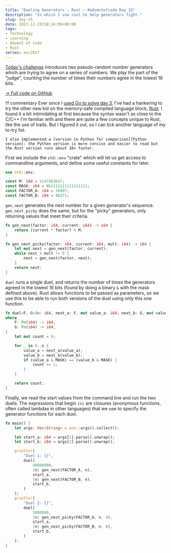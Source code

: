 ```yaml
---
title: "Dueling Generators — Rust — #adventofcode Day 15"
description: "In which I use rust to help generators fight."
slug: day-15
date: 2017-12-15T18:24:09+00:00
tags:
- Technology
- Learning
- Advent of Code
- Rust
series: aoc2017
---
```


[Today's challenge](http://adventofcode.com/2017/day/15) introduces two pseudo-random number generators which are trying to agree on a series of numbers. We play the part of the "judge", counting the number of times their numbers agree in the lowest 16 bits.

[→ Full code on GitHub](https://github.com/jezcope/aoc2017/blob/master/15-dueling-generators.rs)

!!! commentary
    Ever since I [used Go to solve day 3](../day-3/), I've had a hankering to try the other new kid on the memory-safe compiled language block, [Rust][]. I found it a bit intimidating at first because the syntax wasn't as close to the C/C++ I'm familiar with and there are quite a few concepts unique to Rust, like the use of traits. But I figured it out, so I can tick another language of my to-try list.
    
    I also implemented a [version in Python for comparison][Python version]: the Python version is more concise and easier to read but the Rust version runs about 10× faster.
    
First we include the `std::env` "crate" which will let us get access to commandline arguments, and define some useful constants for later.

```rust
use std::env;

const M: i64 = 2147483647;
const MASK: i64 = 0b1111111111111111;
const FACTOR_A: i64 = 16807;
const FACTOR_B: i64 = 48271;
```

`gen_next` generates the next number for a given generator's sequence. `gen_next_picky` does the same, but for the "picky" generators, only returning values that meet their criteria.

```rust
fn gen_next(factor: i64, current: i64) -> i64 {
    return (current * factor) % M;
}

fn gen_next_picky(factor: i64, current: i64, mult: i64) -> i64 {
    let mut next = gen_next(factor, current);
    while next % mult != 0 {
        next = gen_next(factor, next);
    }
    return next;
}
```

`duel` runs a single duel, and returns the number of times the generators agreed in the lowest 16 bits (found by doing a binary `&` with the mask defined above). Rust allows functions to be passed as parameters, so we use this to be able to run both versions of the duel using only this one function.

```rust
fn duel<F, G>(n: i64, next_a: F, mut value_a: i64, next_b: G, mut value_b: i64) -> i64
where
    F: Fn(i64) -> i64,
    G: Fn(i64) -> i64,
{
    let mut count = 0;

    for _ in 0..n {
        value_a = next_a(value_a);
        value_b = next_b(value_b);
        if (value_a & MASK) == (value_b & MASK) {
            count += 1;
        }
    }

    return count;
}
```

Finally, we read the start values from the command line and run the two duels. The expressions that begin `|n|` are closures (anonymous functions, often called lambdas in other languages) that we use to specify the generator functions for each duel.

```rust
fn main() {
    let args: Vec<String> = env::args().collect();

    let start_a: i64 = args[1].parse().unwrap();
    let start_b: i64 = args[2].parse().unwrap();

    println!(
        "Duel 1: {}",
        duel(
            40000000,
            |n| gen_next(FACTOR_A, n),
            start_a,
            |n| gen_next(FACTOR_B, n),
            start_b,
        )
    );
    println!(
        "Duel 2: {}",
        duel(
            5000000,
            |n| gen_next_picky(FACTOR_A, n, 4),
            start_a,
            |n| gen_next_picky(FACTOR_B, n, 8),
            start_b,
        )
    );
}
```

[Rust]: https://www.rust-lang.org/en-US/

[Python version]: https://github.com/jezcope/aoc2017/blob/master/15-dueling-generators.py

